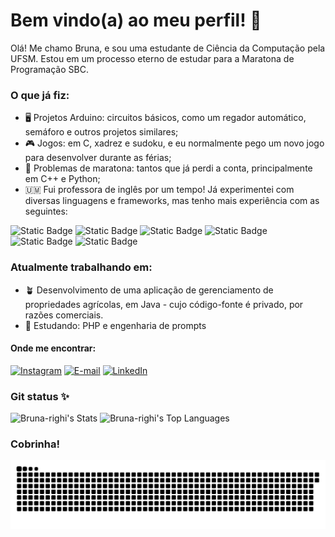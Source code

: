 # Bem vindo(a) ao meu perfil! 🌸
Olá! Me chamo Bruna, e sou uma estudante de Ciência da Computação pela UFSM. Estou em um processo eterno de estudar para a Maratona de Programação SBC.
### O que já fiz:
 - 🖥 Projetos Arduino: circuitos básicos, como um regador automático, semáforo e outros projetos similares;
 - 🎮 Jogos: em C, xadrez e sudoku, e eu normalmente pego um novo jogo para desenvolver durante as férias;
 - 🧾 Problemas de maratona: tantos que já perdi a conta, principalmente em C++ e Python;
 - 🇺🇲 Fui professora de inglês por um tempo!
Já experimentei com diversas linguagens e frameworks, mas tenho mais experiência com as seguintes:

![Static Badge](https://img.shields.io/badge/Java-lightgrey?style=for-the-badge&logo=java&logoColor=white)
![Static Badge](https://img.shields.io/badge/PHP-darkblue?style=for-the-badge&logo=php&logoColor=white)
![Static Badge](https://img.shields.io/badge/Laravel-red?style=for-the-badge&logo=laravel&logoColor=white)
![Static Badge](https://img.shields.io/badge/C++-blue?style=for-the-badge&logo=cplusplus&logoColor=white)
![Static Badge](https://img.shields.io/badge/Python-yellow?style=for-the-badge&logo=python&logoColor=white)
![Static Badge](https://img.shields.io/badge/R-grey?style=for-the-badge&logo=r&logoColor=white)

### Atualmente trabalhando em:
 - 🪴 Desenvolvimento de uma aplicação de gerenciamento de propriedades agrícolas, em Java - cujo código-fonte é privado, por razões comerciais.
 - 📖 Estudando: PHP e engenharia de prompts

#### Onde me encontrar:
[![Instagram](https://img.shields.io/badge/Instagram-1?style=for-the-badge&color=purple&logo=instagram)](https://www.instagram.com/bru_righi/)
[![E-mail](https://img.shields.io/badge/brunadsrighi@gmail.com-1?style=for-the-badge&color=black&logo=gmail&)](brunadsrighi@gmail.com)
[![LinkedIn](https://img.shields.io/badge/LinkedIn-blue?style=for-the-badge&logo=linkedin&)](https://www.linkedin.com/in/bruna-righi/)

### Git status ✨
![Bruna-righi's Stats](https://github-readme-stats.vercel.app/api?username=Bruna-righi&theme=buefy&show_icons=true&hide_border=true&count_private=true)
![Bruna-righi's Top Languages](https://github-readme-stats.vercel.app/api/top-langs/?username=Bruna-righi&theme=buefy&show_icons=true&hide_border=true&layout=compact)

### Cobrinha!
<picture>
  <source media="(prefers-color-scheme: dark)" srcset="https://raw.githubusercontent.com/GabrielaZanetti/GabrielaZanetti/output/github-contribution-grid-snake-dark.svg">
  <source media="(prefers-color-scheme: light)" srcset="https://raw.githubusercontent.com/GabrielaZanetti/GabrielaZanetti/output/github-contribution-grid-snake.svg">
  <img alt="github contribution grid snake animation" src="https://raw.githubusercontent.com/GabrielaZanetti/GabrielaZanetti/output/github-contribution-grid-snake.svg">
</picture>
